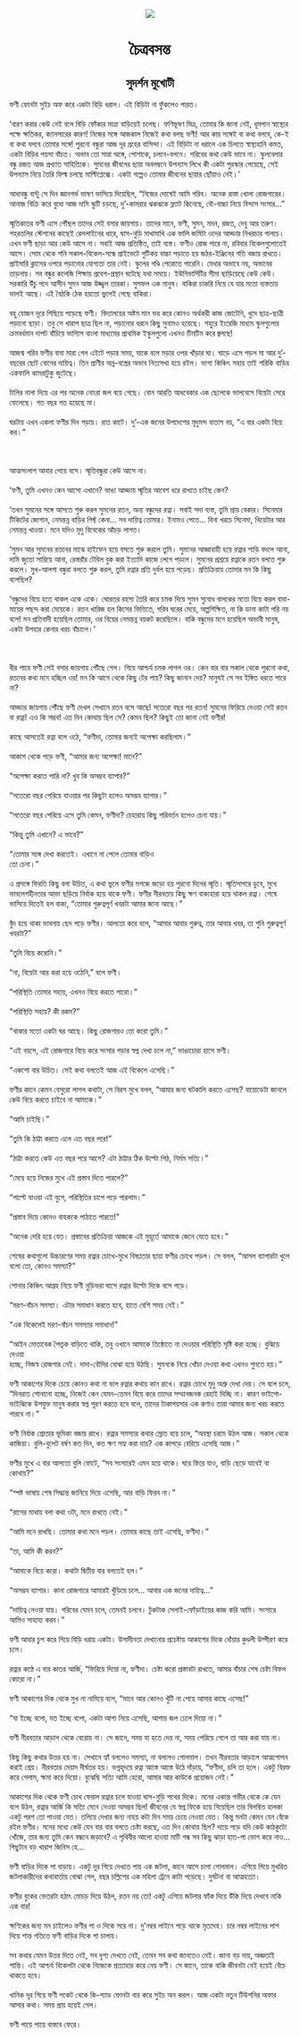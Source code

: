 <div align=center> <img src="../../metadata/images/rabibasariya/short-story:-চৈত্রবসন্ত.jpg" align="center" ></div>
<h1 align=center> চৈত্রবসন্ত</h1>
<h2 align=center>সুদর্শন মুখোটী</h2>
ফণী ফোনটা সুইচ অফ করে একটা বিড়ি ধরাল। এই বিড়িটা না ফুঁকলেও পারত।<br> <br>‘বারণ করার কেউ নেই বলে বিড়ি ফোঁকার মাত্রা বাড়িয়েই চলেছ। ফণিভূষণ মিত্র, তোমার কি জানা নেই, ধূমপান স্বাস্থ্যের পক্ষে ক্ষতিকর, ক্যানসারের কারণ! নিজের সঙ্গে আজকাল নিজেই কথা বলছ ফণী! আর কার সঙ্গেই বা কথা বলবে, কে-ই বা কথা বলবে তোমার সঙ্গে! পুরনো বন্ধুরা আজ দূর গ্রহের বাসিন্দা। এই বিড়িটা না ধরালে এক চিলতে স্বাস্থ্যহানি কমত, একটা বিড়ির পয়সা বাঁচত। অভাব তো সারা অঙ্গে, পোশাকে, চলনে-বলনে। গরিবের কথা কেউ ভাবে না। স্কুলবেলার বন্ধু রজত আজ প্রখ্যাত সাহিত্যিক। সুমনের জীবনের ছায়া অবলম্বনে উপন্যাস লিখে কী একটা পুরস্কার পেয়েছে, সেই উপন্যাস নিয়ে তৈরি ফিল্ম চলছে মাল্টিপ্লেক্সে। একটা গল্পেও তোমার জীবনের ছায়ার ছোঁয়াও নেই।’<br> <br>আধাবন্ধু বান্টু সে দিন জ্ঞানগর্ভ ভাষণ ভাসিয়ে দিয়েছিল, “নিজের দোষেই আমি গরিব। অনেক রাস্তা খোলা রোজগারের। আনাজ বিক্রি করে বুধো আজ দামি স্কুটি চড়ছে, দু’-কামরার ঝকঝকে ফ্ল্যাট কিনেছে, বৌ-বাচ্চা নিয়ে বিন্দাস সংসার...”<br> <br>স্মৃতিকাতর ফণী এসে পৌঁছল তাদের সেই বসার জায়গায়। তাদের মানে, ফণী, সুমন, মদন, রজত, দেবু আর তরুণ। শহরতলির স্টেশনের কাছেই রেললাইনের ধারে, ঘাস-নুড়ি মাখামাখি এক ফালি জমিটা ওদের আড্ডার নিখরচার গালচে। এখন ফণী ছাড়া আর কেউ আসে না। সবাই আজ প্রতিষ্ঠিত, তাই ব্যস্ত। ফণীও রোজ পারে না, রবিবার বিকেলগুলোতেই আসে। সোম থেকে শনি সকাল-বিকেল-সন্ধে প্রাইভেটে গুটিকয় বাচ্চা পড়াতে হয় জঠর-ইঞ্জিনের গতি বজায় রাখতে। প্রাইমারি ক্লাসের ওপরে পড়ানোর যোগ্যতা তার নেই। স্কুলের গণ্ডি পেরোতে পারেনি। মেধার অভাবে নয়, অভাবের তাড়নায়। সব বন্ধুর কলেজি শিক্ষায় প্রবেশ-প্রস্থান ঘটেছে যথা সময়ে। ইউনিভার্সিটির সীমা ছাড়িয়েছে কেউ কেউ। সরকারি উঁচু পদে আসীন সুমন আজ উজ্জ্বল তারকা। সুসফল এক মানুষ। বাকিরা চাকরি নিয়ে যে যার মতো ব্যস্ততায় ভালই আছে। এই বৈঠকি ঠেক হয়তো ভুলেই গেছে বাকিরা।<br> <br>বহু যোজন দূরে পিছিয়ে পড়েছে ফণী। বিদ্যালয়ের অষ্টম মান ভর করে কোনও অর্থকরী কাজ জোটেনি, খুদে ছাত্র-ছাত্রী পড়ানো ছাড়া। তবু সে খারাপ ছাত্র ছিল না, পড়ানোর ধরনে কিছু সুনামও হয়েছে। শহুরে ইংরেজি মাধ্যম স্কুলগুলোর ক্রমবর্ধমান দাপট বাঁচিয়ে ভাগ্যিস বাংলা মাধ্যমের প্রাথমিক ইস্কুলগুলো এখনও টিমটিম করে জ্বলছে!<br> <br>আজন্ম গরিব ফণীর বাবা মারা গেল এইটে পড়ার সময়, যাকে বলে মড়ার ওপর খাঁড়ার ঘা। ঘাড়ে এসে পড়ল মা আর দু’-বছরের ছোট বোনের দায়িত্ব। তিন প্রাণীর অন্ন-বস্ত্রের অভাব নিত্যসখা হয়ে রইল। ভাগ্য কিঞ্চিৎ সহায় তাই শরিকি বাড়ির একফালি কামরাটুকু জুটেছে।<br> <br>টালির নালা দিয়ে এর পর অনেক নোংরা জল বয়ে গেছে। বোন আরতি আধবেকার এক ছেলেকে ভালবেসে বিয়েটা সেরে ফেলেছে। গত বছর গত হয়েছে মা।<br> <br>ঘরটায় এখন একলা ফণীর দিন গড়ায়। রাত কাটে। দু’-এক জনের উপদেশের মৃদুমন্দ বাতাস বয়, “এ বার একটা বিয়ে কর।”<br> <br><br> <br>আত্মসংলাপ আবার পেয়ে বসে। স্মৃতিবন্ধুরা কেউ আসে না।<br> <br>‘ফণী, তুমি এখনও কেন আসো এখানে? ভাঙা আড্ডায় স্মৃতির আবেশ ধরে রাখতে চাইছ কেন?<br> <br>‘তখন সুমনের সঙ্গে আসতে শুরু করল সুমনের রতন, অন্য বন্ধুদের রত্না। সবাই সদা ব্যস্ত, তুমি প্রায় বেকার। সিনেমার টিকিটের জোগান, নেমন্তন্ন বাড়ির গিফ্ট কেনা... সব দায়িত্ব তোমার। ইনামও পেতে... বিনা খরচে সিনেমা, থিয়েটার আর নেমন্তন্ন খাওয়া। মনে যদিও মৃদু বিবেকের আঁচড় লাগত।<br> <br>‘সুমন আর সুমনের রতনের মাঝে হাইফেন হয়ে বসতে শুরু করলে তুমি। সুমনের আজ্ঞাবাহী হয়ে রত্নার শাড়ি বদলে আনা, দামি জুতো সারিয়ে আনা, রেস্তরাঁর টেবিল বুক করা ইত্যাদি কাজে লেগে পড়লে। সুমনের প্রশ্রয়ে রত্নাকে রতন বলতে শুরু করলে। মুখ-আলগা বন্ধুরা বলতে শুরু করল, তুমি রত্নার প্রতি দুর্বল হয়ে পড়েছ। প্রতিক্রিয়ায় তোমার মন কি কিছু বলেছিল?<br> <br>‘বন্ধুদের বিয়ে হতে থাকল একে একে। ঘোরতর রহস্য তৈরি করে চমক দিয়ে সুমন সুবোধ বালকের মতো বিয়ে করল বাবা-মায়ের পছন্দ করা মেয়েকে। রতন খারিজ হল কিসের ভিত্তিতে, গরিব ঘরের মেয়ে, অল্পশিক্ষিত, না কি ডানা কাটা পরি নয় বলে! মন প্রতিবাদী হয়েছিল তোমার, ওর বিয়ের নেমন্তন্ন বয়কট করেছিলে। বাকি বন্ধুদের মনে হয়েছিল অভাবী মানুষ, একটা উপহার কেনার খরচ বাঁচালে।’<br> <br><br> <br>ধীর পায়ে ফণী সেই বসার জায়গায় পৌঁছে গেল। গিয়ে আশ্চর্য চমক লাগল ওর। কেন বার বার সকাল থেকে পুরনো কথা, রতনের কথা মনে হচ্ছিল ওর! মন কি আগে থেকে কিছু টের পায়? কিছু জানান দেয়? মানুষই সে সব ইঙ্গিত ধরতে পারে না?<br> <br>আড্ডার জায়গায় পৌঁছে ফণী দেখল সেখানে রতন বসে আছে! সতেরো বছর পর রতন! সুমনের ফিরিয়ে দেওয়া সেই রতন বা রত্না! এও কি সম্ভব! এত দিন কোথায় ছিল সে? কেমন ছিল? কিছুই তো জানা নেই ফণীর!<br> <br>কাছে আসতেই রত্না বলে ওঠে, “ফণীদা, তোমার জন্যই অপেক্ষা করছিলাম।”<br> <br>আকাশ থেকে পড়ে ফণী, “আমার জন্য অপেক্ষা! মানে?”<br> <br>“অপেক্ষা করতে পারি না? খুব কি অসম্ভব ব্যাপার?”<br> <br>“সতেরো বছর পেরিয়ে যাওয়ার পর কিছুটা হলেও অসম্ভব ব্যাপার।”<br> <br>“সতেরো বছর পেরিয়ে এসে তুমি কেমন, ফণীদা? চেহারায় কিছু পরিবর্তন হলেও চেনা যায়।”<br> <br>“কিন্তু তুমি এখানে? এ ভাবে?”<br> <br>“তোমার সঙ্গে দেখা করতেই। এখানে না পেলে তোমার বাড়িও<br>
তো চেনা।”<br> <br>এ প্রসঙ্গে ফিরতি কিছু বলা উচিত, এ কথা ভুলে ফণীর মগজে জড়ো হয় পুরনো দিনের স্মৃতি। স্মৃতিসাগরে ডুবে, মুখে ভাবলেশহীনতার আভা ছড়িয়ে নির্বাক হয়ে থাকে ফণী। ফণীর নীরবতায় কিছু ক্ষণ বাক্যহারা হয়ে থাকল রত্না। শেষে ভাসিয়ে দিতেই হল বাক্য, “তোমার গুরুত্বপূর্ণ খবরটা আমার জানা আছে।”<br> <br>বুঁদ হয়ে থাকা ভাবনায় ছেদ পড়ে ফণীর। আলতো করে বলে, “আমার আবার গুরুত্ব, তার আবার খবর, তা শুনি গুরুত্বপূর্ণ খবরটা?”<br> <br>“তুমি বিয়ে করোনি।”<br> <br>“না, বিয়েটা আর করা হয়ে ওঠেনি,” বলে ফণী।<br> <br>“পরিস্থিতি তোমার সহায়, এখনও বিয়ে করতে পারো।”<br> <br>“পরিস্থিতি সহায়? কী রকম?”<br> <br>“থাকার মতো একটা ঘর আছে। কিছু রোজগারও তো করো তুমি।”<br> <br>“এই বয়সে, এই রোজগারে বিয়ে করে সংসার গড়ার স্বপ্ন দেখা চলে না,” ভাঙাচোরা হাসে ফণী।<br> <br>“একশো বার উচিত। সেই কথা বলতেই আজ এই বিকেলে এসেছি।”<br> <br>ফণীর কানে কেমন বেসুরো লাগল কথাটা, সে বিরস মুখে বলল, “আমার জন্য ঘটকালি করতে এসেছ? বায়োডেটা জানলে কেউ বিয়ে করতে চাইবে না আমাকে।”<br> <br>“আমি চাইছি।”<br> <br>“তুমি কি ঠাট্টা করতে এলে এত বছর পরে!”<br> <br>“ঠাট্টা করতে কেউ এত বছর পরে আসে? এটা ঠাট্টার ঠিক উল্টো পিঠ, নির্মম সত্যি।”<br> <br>“মেয়ে হয়ে নিজের মুখে এই প্রস্তাব দিতে পারলে?”<br> <br>“পাল্টে যাওয়া এই যুগে, পরিস্থিতির চাপে পড়ে পারলাম।”<br> <br>“প্রস্তাব দিয়ে কোনও বাহককে পাঠাতে পারতে!”<br> <br>“অনেক দেরি হয়ে যেত। প্রস্তাবের প্রতিক্রিয়া আজকে এই মুহূর্তে আমাকে জেনে যেতে হবে।”<br> <br>শেষের কথাগুলো উচ্চারণের সময় রত্নার চোখে-মুখে বিষণ্ণতার ছায়া ফণীর চোখে পড়ল। সে বলল, “আসল ব্যাপারটা খুলে বলো তো, কোনও সমস্যা?”<br> <br>শোনার কিঞ্চিৎ আগ্রহ নিয়ে ফণী নুড়িভরা ঘাসে রত্নার উল্টো দিকে বসে পড়ে।<br> <br>“মরণ-বাঁচন সমস্যা। এটার সমাধান করতে হবে, হাতে বেশি সময় নেই।”<br> <br>“এক বিকেলেই মরণ-বাঁচন সমস্যার সমাধান!”<br> <br>“আইন মোতাবেক পৈতৃক বাড়িতে থাকি, তবু ওখানে আমাকে তিষ্ঠোতে না দেওয়ার পরিস্থিতি সৃষ্টি করা হচ্ছে। বুঝিয়ে দেওয়া<br>
হচ্ছে, নিজস্ব রোজগার নেই। দাদা-বৌদির বোঝা হয়ে উঠছি। সুমনকে নিয়ে খোঁচা দেওয়া কথা এখনও শুনতে হয়।”<br> <br>ফণী আকাশের দিকে চেয়ে কোনও কথা না বলে রত্নার কথায় কান রাখে। রত্নার চোখে মৃদু অশ্রু দেখা দেয়। সে বলে চলে, “দিনরাত শোনানো হচ্ছে, নিজেই কেন যেমন-তেমন বিয়ে করে তাদের সম্মানজনক রেহাই দিচ্ছি না। কারণ ভাইপো-ভাইঝিকে উপযুক্ত মানুষ করার স্বপ্ন পূরণ করতে হবে বলে, তাদের টাকাপয়সার এক কণাও তারা আমার জন্য খরচ করতে পারবে না।”<br> <br>ফণী নির্বাক শ্রোতার ভূমিকা বজায় রাখে। রত্নার সমস্যার কথার স্রোত বয়ে চলে, “অবস্থা চরমে উঠল আজ। সকাল থেকে কাজিয়া। বুলি-বুলেট বর্ষণ কত দিন, কত ক্ষণ সহ্য করা যায়? এক কাপড়ে বেরিয়ে এসেছি আজ।”<br> <br>ফণীর মুখে এ বার আলতো বুলি ফোটে, “সব সংসারেই এমন হয়ে থাকে। ঘরে ফিরে যাও, বাড়ি ছেড়ে যাবেই বা কোথায়?”<br> <br>“স্পষ্ট ভাষায় শেষ সিদ্ধান্ত জানিয়ে দিয়ে এসেছি, আর বাড়ি ফিরব না।”<br> <br>“রাগের মাথায় বলা কথা ওটা, মনে রাখতে নেই।”<br> <br>“আমি মনে রাখছি। তোমার কথা মনে পড়ল। তোমার কাছে তাই এসেছি, ফণীদা।”<br> <br>“তা, আমি কী করব?”<br> <br>“আমাকে বিয়ে করো। কথাটা দ্বিতীয় বার বলতেই হল।”<br> <br>“অসম্ভব ব্যাপার। কানা রোজগারে আমারই খুঁড়িয়ে চলে... আবার এক জনের দায়িত্ব...”<br> <br>“দায়িত্ব নেওয়া যায়। গরিবের যেমন চলে, তেমনই চলবে। টুকটাক সেলাই-ফোঁড়াইয়ের কাজ করি আমি। সংসারে আমিও সাহায্য করব।”<br> <br>ফণী আবার চুপ করে গিয়ে বিড়ি ধরায় একটা। উসাদীনতা দেখানোর প্রচেষ্টায় আকাশের দিকে ধোঁয়ার কুণ্ডলী উদ্গীরণ করে চলে।<br> <br>রত্নার কণ্ঠে এ বার কাতর আর্জি, “ফিরিয়ে দিয়ো না, ফণীদা। চেষ্টা করো প্রস্তাবটা রাখতে, আমার বাঁচার শেষ চেষ্টা বিফল কোরো না।”<br> <br>ফণী আকাশের দিক থেকে মুখ না নামিয়ে বলে, “মানে আর কোনও খুঁটি না পেয়ে আমার কাছে এসেছ!”<br> <br>“যা ইচ্ছে বলো, যত ইচ্ছে বলো, একটা আশা নিয়ে এসেছি, আশায় জল ঢেলে দিয়ো না।”<br> <br>ফণী নীরবতার আড়াল থেকে বেরোয় না। সে জানে, সময় যা হতে দেয় না, সময় পেরিয়ে গেলে তা আর করা যায় না।<br> <br>কিছু কিছু কথার উত্তর হয় না। সেখানে হ্যাঁ বললেও সমস্যা, না বললেও গোলমাল। তখন নীরবতার আড়ালে আত্মগোপন করাই শ্রেয়। নীরবতার মেয়াদ দীর্ঘতর হয়। ভগ্নহৃদয়ে রত্না আস্তে আস্তে উঠে দাঁড়ায়, “ফণীদা, চলি তা হলে। একটু বিরক্ত করে গেলাম, ক্ষমা করে দিয়ো। বুঝেছি সত্যি আমি হেরো, আমার আর কাউকে প্রয়োজন নেই।”<br> <br>আকাশের দিক থেকে ফণী চোখ ফেরাল রত্নার চলে যাওয়া ঘাস-নুড়ি পথের দিকে। মনের একান্ত গভীর থেকে কে যেন বলে উঠল, রত্নার আর্জি কি সত্যি মেনে নেওয়া অসম্ভব ছিল! জীবনের যে স্বপ্ন ফিকে হয়ে গিয়েছিল তার বিলম্বিত হালকা একটু পরশ তো পাওয়া যেত। তলিয়ে দেখার জন্য নাহয় কটা দিন সময় চেয়ে নেওয়া যেত। কিন্তু মনটা কেমন যেন বেঁকে রইল ফণীর। মনের মধ্যে কেউ যেন বার বার বলতে চেষ্টা করছে, এত দিন কোথায় ছিল? দায়ে পড়ে যদি কেউ কাঠকুটো খোঁজে, তার জন্য তুমি কেন বন্ধনে জড়াবে? এ পৃথিবীর আলো হাওয়া মাটি গন্ধ সব কিছু ঝাড়া হাত-পা ভোগ করে নাও... পিছুটান বড় খারাপ জিনিস হে...<br> <br>ফণী বাড়ির দিকে পা বাড়ায়। একটু দূর গিয়ে দেখতে পায় এক জটলা, কানে আসে চাপা গোলমাল। এগিয়ে গিয়ে মুখরিত জটলাকারীদের কথাবার্তায় বোঝা গেল, বছর চল্লিশের এক মহিলা ট্রেনে কাটা পড়েছে। দুর্ঘটনা বা আত্মহত্যা।<br> <br>ফণীর বুকের ভেতরটা হঠাৎ মোচড় দিয়ে উঠল, রতন নয় তো! একটু এগিয়ে জটলার ফাঁক দিয়ে উঁকি দিয়ে দেখবে নাকি এক বার!<br> <br>ক্ষণিকের জন্য মন চাইলেও ফণীর পা ও দিকে সরে না। দু’নম্বর লাইনে পড়ে থাকে মৃতদেহ। চার নম্বর লাইনের পাশ দিয়ে শান্ত গতিতে ফণী বাড়ির দিকে পা চালায়।<br> <br>সব কথার যেমন উত্তর দিতে নেই, সব দৃশ্য দেখতে নেই, তেমন সব কথা জানতেও নেই। জানা বড় দায়, অজ্ঞতাই শান্তি। এই আশ্চর্য বিকেলটা থেকে নিজেকে প্রত্যাহার করে নেয় ফণী। সে জানে, তাকে বাকি জীবনটা নেই হয়েই বেঁচে থাকতে হবে।<br> <br>খানিক দূর গিয়ে ফণী পকেট থেকে কি-প্যাড ফোনটা বার করে সুইচ অন করল। আজ একটা নতুন টিউশনির অফার আসার কথা। সময় প্রায় হয়েই গেল।<br> <br>ফণী পায়ে পায়ে বাস্তবে ফেরে।
